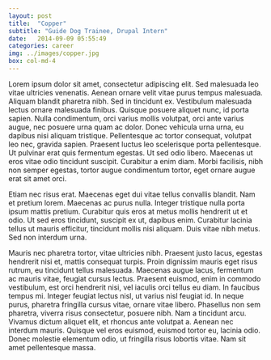 ```yaml
---
layout: post
title:  "Copper"
subtitle: "Guide Dog Trainee, Drupal Intern"
date:   2014-09-09 05:55:49
categories: career
img: ../images/copper.jpg
box: col-md-4
---
```




<p>Lorem ipsum dolor sit amet, consectetur adipiscing elit. Sed malesuada leo vitae ultricies venenatis. Aenean ornare velit vitae purus tempus malesuada. Aliquam blandit pharetra nibh. Sed in tincidunt ex. Vestibulum malesuada lectus ornare malesuada finibus. Quisque posuere aliquet nunc, id porta sapien. Nulla condimentum, orci varius mollis volutpat, orci ante varius augue, nec posuere urna quam ac dolor. Donec vehicula urna urna, eu dapibus nisi aliquam tristique. Pellentesque ac tortor consequat, volutpat leo nec, gravida sapien. Praesent luctus leo scelerisque porta pellentesque. Ut pulvinar erat quis fermentum egestas. Ut sed odio libero. Maecenas ut eros vitae odio tincidunt suscipit. Curabitur a enim diam. Morbi facilisis, nibh non semper egestas, tortor augue condimentum tortor, eget ornare augue erat sit amet orci.
</p><p>
Etiam nec risus erat. Maecenas eget dui vitae tellus convallis blandit. Nam et pretium lorem. Maecenas ac purus nulla. Integer tristique nulla porta ipsum mattis pretium. Curabitur quis eros at metus mollis hendrerit ut et odio. Ut sed eros tincidunt, suscipit ex ut, dapibus enim. Curabitur lacinia tellus ut mauris efficitur, tincidunt mollis nisi aliquam. Duis vitae nibh metus. Sed non interdum urna.
</p><p>
Mauris nec pharetra tortor, vitae ultricies nibh. Praesent justo lacus, egestas hendrerit nisi et, mattis consequat turpis. Proin dignissim mauris eget risus rutrum, eu tincidunt tellus malesuada. Maecenas augue lacus, fermentum ac mauris vitae, feugiat cursus lectus. Praesent euismod, enim in commodo vestibulum, est orci hendrerit nisi, vel iaculis orci tellus eu diam. In faucibus tempus mi. Integer feugiat lectus nisl, ut varius nisl feugiat id. In neque purus, pharetra fringilla cursus vitae, ornare vitae libero. Phasellus non sem pharetra, viverra risus consectetur, posuere nibh. Nam a tincidunt arcu. Vivamus dictum aliquet elit, et rhoncus ante volutpat a. Aenean nec interdum mauris. Quisque vel eros euismod, euismod tortor eu, lacinia odio. Donec molestie elementum odio, ut fringilla risus lobortis vitae. Nam sit amet pellentesque massa.</p>

